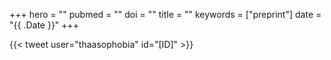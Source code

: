 +++
hero = ""
pubmed = ""
doi = ""
title = ""
keywords = ["preprint"]
date = "{{ .Date }}"
+++

{{< tweet user="thaasophobia" id="[ID]" >}}
